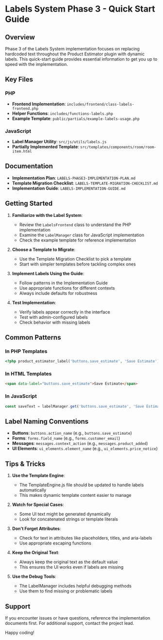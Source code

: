 # Labels System Phase 3 - Quick Start Guide

## Overview

Phase 3 of the Labels System implementation focuses on replacing hardcoded text throughout the Product Estimator plugin with dynamic labels. This quick-start guide provides essential information to get you up to speed with the implementation.

## Key Files

### PHP

- **Frontend Implementation**: `includes/frontend/class-labels-frontend.php`
- **Helper Functions**: `includes/functions-labels.php`
- **Example Template**: `public/partials/example-labels-usage.php`

### JavaScript

- **Label Manager Utility**: `src/js/utils/labels.js`
- **Partially Implemented Template**: `src/templates/components/room/room-item.html`

## Documentation

- **Implementation Plan**: `LABELS-PHASE3-IMPLEMENTATION-PLAN.md`
- **Template Migration Checklist**: `LABELS-TEMPLATE-MIGRATION-CHECKLIST.md`
- **Implementation Guide**: `LABELS-IMPLEMENTATION-GUIDE.md`

## Getting Started

1. **Familiarize with the Label System**:
   - Review the `LabelsFrontend` class to understand the PHP implementation
   - Examine the `LabelManager` class for JavaScript implementation
   - Check the example template for reference implementation

2. **Choose a Template to Migrate**:
   - Use the Template Migration Checklist to pick a template
   - Start with simpler templates before tackling complex ones

3. **Implement Labels Using the Guide**:
   - Follow patterns in the Implementation Guide
   - Use appropriate functions for different contexts
   - Always include defaults for robustness

4. **Test Implementation**:
   - Verify labels appear correctly in the interface
   - Test with admin-configured labels
   - Check behavior with missing labels

## Common Patterns

### In PHP Templates

```php
<?php product_estimator_label('buttons.save_estimate', 'Save Estimate'); ?>
```

### In HTML Templates

```html
<span data-label="buttons.save_estimate">Save Estimate</span>
```

### In JavaScript

```javascript
const saveText = labelManager.get('buttons.save_estimate', 'Save Estimate');
```

## Label Naming Conventions

- **Buttons**: `buttons.action_name` (e.g., `buttons.save_estimate`)
- **Forms**: `forms.field_name` (e.g., `forms.customer_email`)
- **Messages**: `messages.context_action` (e.g., `messages.product_added`)
- **UI Elements**: `ui_elements.element_name` (e.g., `ui_elements.price_notice`)

## Tips & Tricks

1. **Use the Template Engine**:
   - The TemplateEngine.js file should be updated to handle labels automatically
   - This makes dynamic template content easier to manage

2. **Watch for Special Cases**:
   - Some UI text might be generated dynamically
   - Look for concatenated strings or template literals

3. **Don't Forget Attributes**:
   - Check for text in attributes like placeholders, titles, and aria-labels
   - Use appropriate escaping functions

4. **Keep the Original Text**:
   - Always keep the original text as the default value
   - This ensures the UI works even if labels are missing

5. **Use the Debug Tools**:
   - The LabelManager includes helpful debugging methods
   - Use them to find missing or problematic labels

## Support

If you encounter issues or have questions, reference the implementation documents first. For additional support, contact the project lead.

Happy coding!